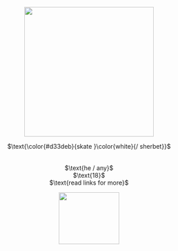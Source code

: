 <p align="center">
  <img width="300" height="300" src="https://files.catbox.moe/1rj6qg.PNG">
</p>
<p align="center">
$\text{\color{#d33deb}{skate }\color{white}{/ sherbet}}$
</p>
<p align="center">
  <img width="1000" height="5" src="https://files.catbox.moe/dx4sen.jpg">
</p>
<p align="center">
$\text{he / any}$ <br> $\text{18}$ <br> $\text{read links for more}$
</p>
<p align="center">
  <img width="140" height="120" src="https://files.catbox.moe/7mqfqk.PNG">
</p>
